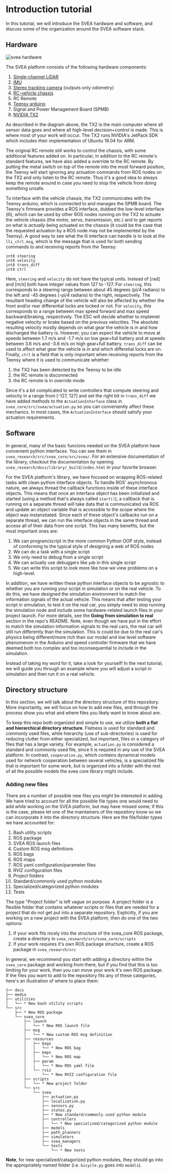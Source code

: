 # Introduction tutorial

In this tutorial, we will introduce the SVEA hardware and software, and discuss
some of the organization around the SVEA software stack.

## Hardware

![svea hardware](../../media/svea_hardware.png)

The SVEA platform consists of the following hardware components:
1. [Single-channel LiDAR](https://www.hokuyo-usa.com/products/lidar-obstacle-detection/ust-10lx)
2. [IMU](https://www.adafruit.com/product/2472)
3. [Stereo tracking camera](https://www.intelrealsense.com/tracking-camera-t265/) (outputs only odometry)
4. [RC-vehicle chassis](https://traxxas.com/products/landing/trx-4/)
5. RC Remote
6. [Teensy arduino](https://www.pjrc.com/store/teensy40.html)
7. Signal and Power Management Board (SPMB)
8. [NVIDIA TX2](https://developer.nvidia.com/buy-jetson?product=jetson_tx2&location=US)

As described in the diagram above, the TX2 is the main computer where all sensor
data goes and where all high-level decision+control is made. This is where most
of your work will occur. The TX2 runs NVIDIA's JetPack SDK which includes their
implementation of Ubuntu 18.04 for ARM.

The original RC remote still works to control the chassis, with some additional
features added on. In particular, in addition to the RC remote's standard
features, we have also added a override to the RC remote. By putting the metal
switch on top of the remote into the most forward position, the Teensy will
start ignoring any actuation commands from ROS nodes on the TX2 and only listen
to the RC remote. Thus it's a good idea to always keep the remote around in case
you need to stop the vehicle from doing something unsafe.

To interface with the vehicle chassis, the TX2 communicates with the Teensy
arduino, which is connected to and manages the SPMB board. The Teensy's firmware
provides a ROS interface, dubbed the low-level interface (lli), which can be
used by other ROS nodes running on the TX2 to actuate the vehicle chassis (the
motor, servo, transmission, etc.) and to get reports on what is *actually*
being actuated on the chassis (it could be the case that the requested actuation
by a ROS node may not be implemented by the Teensy). A good way to see what the lli
interface can handle is to look at the `lli_ctrl.msg`, which is the message that
is used for both sending commands to and receiving reports from the Teensy:

```
int8 steering
int8 velocity
int8 trans_diff
int8 ctrl
```

Here, `steering` and `velocity` do not have the typical units. Instead of [rad]
and [m/s] both have integer values from 127 to -127.
For `steering`, this corresponds to a steering range between about 45 degrees
(pi/4 radians) to the left and -45 degrees (-pi/4 radians) to the right,
respectively. The resultant heading change of the vehicle will also be affected
by whether the front and/or rear differential locks are locked or not. For
`velocity`, this corresponds to a range between max speed forward and max speed
backward/braking, respectively. The ESC will decide whether to implemet negative
velocity or brake based on the previous velocities. The absolute resulting
velocity mostly depends on what gear the vehicle is in and how discharged the
battery is. However, you can expect the vehicle to move at speeds between 1.7
m/s and -1.7 m/s on low gear+full battery and at speeds between 3.6 m/s and -3.6
m/s on high gear+full
battery.
`trans_diff` can be used to affect what gear the vehicle is in and which
differetial locks are on. Finally, `ctrl` is a field that is only important when
receiving reports from the Teensy where it is used to communicate whether:
1. the TX2 has been detected by the Teensy to be idle
2. the RC remote is disconnected
3. the RC remote is in override mode

Since it's a bit complicated to write controllers that compute steering and
velocity in a range from [-127, 127] and set the right bit in `trans_diff` we
have added methods to the `ActuationInterface` class in
`svea_core/src/svea/actuation.py` so you can conveniently affect these
mechanics. In most cases, the `ActuationInterface` should satisfy your actuation
requirements.

## Software

In general, many of the basic funcions needed on the SVEA platform have
convenient python interfaces. You can see them in
`svea_research/src/svea_core/src/svea/`. For an extensive documentation of the
library, checkout the documentation by opening
`svea_research/docs/library/_build/index.html` in your favorite browser.

For the SVEA platform's library, we have focused on wrapping ROS-related tasks
with clean python interface objects. To handle ROS' asynchronous nature, we
always thread the callback functions inside of these interface objects. This
means that once an interface object has been initialized and started (using a
method that's always called `start()`), a callback that is running on a separate
thread will take data that is communicated via ROS and update an object variable
that is accessible to the scope where the object was instanstiated. Since each
of these object's callbacks run on a separate thread, we can run the interface
objects in the same thread and access all of their data from one script. This
has many benefits, but the most important ones are:
1. We can program/script in the more common Python OOP style, instead of
   conforming to the typical style of designing a web of ROS nodes
2. We can do a task with a single script
3. We only need to debug from a single script
4. We can actually use debuggers like `pdb` in this single script
5. We can write this script to look more like how we view problems on a
   high-level.

In addition, we have written these python interface objects to be agnostic to
whether you are running your script in simulation or on the real vehicle. To do
this, we have designed the simulation environment to match the information
signals of the actual vehicle. This means that after testing your script in
simulation, to test it on the real car, you simply need to stop running the
simulation node and include some hardware-related launch files in your project
launch. For more details, see the **Going from simulation to real** section in
the repo's README. Note, even though we have put in the effort to match the
simulation information signals to the real cars, the real car will still run
differently than the simulation. This is could be due to the real car's physics
being different/more rich than our model and low level software phenomenon in
the Arduino and speed controller firmware that we have deemed both too complex
and too inconsequential to include in the simulation.

Instead of taking my word for it, take a look for yourself! In the next
tutorial, we will guide you through an example where you will adjust a script in
simulation and then run it on a real vehicle.

## Directory structure

In this section, we will talk about the directory structure of this repository.
More importantly, we will focus on how to add new files, and through the process
show you what and where files you likely want to know about are.

To keep this repo both organized and simple to use, we utilize **both a flat and
hierarchical directory structure**. Flatness is used for standard and commonly
used files, while hierarchy (use of sub-directories) is used for reducing
clutter from either specialized, but important, files or a category of files
that has a large variety. For example, `actuation.py` is considered a standard
and commonly used file, since it is required in any use of the SVEA platform. In
contrast, `cooperative.py`, which contains dynamical models used for network
cooperation between several vehicles, is a specialized file that is important
for some work, but is organized into a folder with the rest of all the possible
models the svea core library might include.


### Adding new files

There are a number of possible new files you might be interested in adding. We
have tried to account for all the possible file types one would need to add
while working on the SVEA platform, but may have missed some; if this is the
case, please let one of the maintainers of the repository know so we can
incorporate it into the directory structure. Here are the file/folder types we
have accounted for:

1. Bash utility scripts
2. ROS package
3. SVEA ROS launch files
4. Custom ROS msg definitions
5. ROS bags
6. ROS maps
7. ROS yaml configuration/parameter files
8. RVIZ configuration files
9. Project folders
10. Standard/commonly used python modules
11. Specialized/categorized python modules
12. Tests

The type "Project folder" is left vague on purpose. A project folder is a
flexible folder that contains whatever scripts or files that are needed for a
project that do not get put into a separate repository. Explicitly, if you are
working on a new project with the SVEA platform, then do one of the two options:
1. If your work fits nicely into the structure of the svea_core ROS package,
   create a directory in `svea_research/src/svea_core/scripts`
2. If your work requires it's own ROS package structure, create a ROS package in
   `svea_research/src`

In general, we recommend you start with adding a directory within the
`svea_core` package and working from there, but if you find that this is too
limiting for your work, then you can move your work it's own ROS package. If the
files you want to add to the repository fits any of these categories, here's an
illustration of where to place them:

```
├── docs
├── media
├── utilities
│   └── * New bash utility scripts
└── src
    ├── * New ROS package
    └── svea_core
        ├── launch
        │   └── * New ROS launch file
        ├── msg
        │   └── * New custom ROS msg definition
        ├── resources
        │   ├── bags
        │   │   └── * New ROS bag
        │   ├── maps
        │   │   └── * New ROS map
        │   ├── param
        │   │   └── * New ROS yaml file
        │   └── rviz
        │       └── * New RVIZ configuration file
        ├── scripts
        │   └── * New project folder
        └── src
            └── svea
                ├── actuation.py
                ├── localization.py
                ├── sensors.py
                ├── states.py
                ├── * New standard/commonly used python module
                ├── controllers
                │   └── * New specialized/categorized python module
                ├── models
                ├── path_planners
                ├── simulators
                ├── svea_managers
                └── tests
                    └── * New tests
```

**Note**, for new specialized/catagorized python modules, they should go into
the appropriately named folder (i.e. `bicycle.py` goes into `models`).
